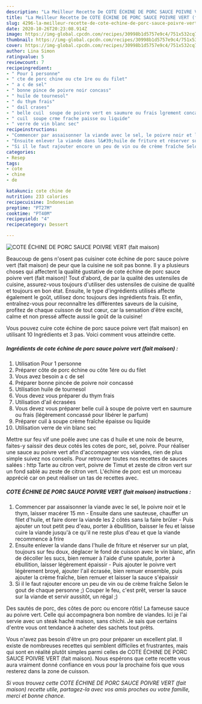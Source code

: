 ```yaml
---
description: "La Meilleur Recette De COTE ÉCHINE DE PORC SAUCE POIVRE VERT (fait maison)"
title: "La Meilleur Recette De COTE ÉCHINE DE PORC SAUCE POIVRE VERT (fait maison)"
slug: 4296-la-meilleur-recette-de-cote-echine-de-porc-sauce-poivre-vert-fait-maison
date: 2020-10-26T20:23:08.914Z
image: https://img-global.cpcdn.com/recipes/30998b1d5757e9c4/751x532cq70/cote-echine-de-porc-sauce-poivre-vert-fait-maison-photo-principale-de-la-recette.jpg
thumbnail: https://img-global.cpcdn.com/recipes/30998b1d5757e9c4/751x532cq70/cote-echine-de-porc-sauce-poivre-vert-fait-maison-photo-principale-de-la-recette.jpg
cover: https://img-global.cpcdn.com/recipes/30998b1d5757e9c4/751x532cq70/cote-echine-de-porc-sauce-poivre-vert-fait-maison-photo-principale-de-la-recette.jpg
author: Lina Simon
ratingvalue: 5
reviewcount: 7
recipeingredient:
- " Pour 1 personne"
- " cte de porc chine ou cte 1re ou du filet"
- " a c de sel"
- " bonne pince de poivre noir concass"
- " huile de tournesol"
- " du thym frais"
- " dail crases"
- " belle cuil  soupe de poivre vert en saumure ou frais lgrement concass pour librer le parfum"
- " cuil  soupe crme frache paisse ou liquide"
- " verre de vin blanc sec"
recipeinstructions:
- "Commencer par assaisonner la viande avec le sel, le poivre noir et le thym, laisser macérer 15 mn  Ensuite dans une sauteuse, chauffer un filet d&#39;huile, et faire dorer la viande les 2 côtés sans la faire brûler Puis ajouter un tout petit peu d&#39;eau, porter à ébullition, baisser le feu et laisse cuire la viande jusqu&#39;à ce qu&#39;il ne reste plus d&#39;eau et que la viande recommence à frire"
- "Ensuite enlever la viande dans l&#39;huile de friture et réserver sur un plat, toujours sur feu doux, déglacer le fond de cuisson avec le vin blanc, afin de décoller les sucs, bien remuer à l&#39;aide d&#39;une spatule, porter à ébullition, laisser légèrement épaissir Puis ajouter le poivre vert légèrement broyé, ajouter l&#39;ail écrasée, bien remuer ensemble, puis ajouter la crème fraîche, bien remuer et laisser la sauce s&#39;épaissir"
- "Si il le faut rajouter encore un peu de vin ou de crème fraîche Selon le gout de chaque personne ;) Couper le feu, c&#39;est prêt, verser la sauce sur la viande et servir aussitôt, un régal ;)"
categories:
- Resep
tags:
- cote
- chine
- de

katakunci: cote chine de 
nutrition: 233 calories
recipecuisine: Indonesian
preptime: "PT27M"
cooktime: "PT40M"
recipeyield: "4"
recipecategory: Dessert

---
```



![COTE ÉCHINE DE PORC SAUCE POIVRE VERT (fait maison)](https://img-global.cpcdn.com/recipes/30998b1d5757e9c4/751x532cq70/cote-echine-de-porc-sauce-poivre-vert-fait-maison-photo-principale-de-la-recette.jpg)

Beaucoup de gens n'osent pas cuisiner cote échine de porc sauce poivre vert (fait maison) de peur que la cuisine ne soit pas bonne. Il y a plusieurs choses qui affectent la qualité gustative de cote échine de porc sauce poivre vert (fait maison)! Tout d'abord, de par la qualité des ustensiles de cuisine, assurez-vous toujours d'utiliser des ustensiles de cuisine de qualité et toujours en bon état. Ensuite, le type d'ingrédients utilisés affecte également le goût, utilisez donc toujours des ingrédients frais. Et enfin, entraînez-vous pour reconnaître les différentes saveurs de la cuisine, profitez de chaque cuisson de tout cœur, car la sensation d'être excité, calme et non pressé affecte aussi le goût de la cuisine!

<!--inarticleads1-->

Vous pouvez cuire cote échine de porc sauce poivre vert (fait maison) en utilisant 10 Ingrédients et 3 pas. Voici comment vous atteindre cette.

##### Ingrédients de cote échine de porc sauce poivre vert (fait maison) :

1. Utilisation  Pour 1 personne
1. Préparer  côte de porc échine ou côte 1ére ou du filet
1. Vous avez besoin  a c de sel
1. Préparer  bonne pincée de poivre noir concassé
1. Utilisation  huile de tournesol
1. Vous devez vous préparer  du thym frais
1. Utilisation  d&#39;ail écrasées
1. Vous devez vous préparer  belle cuil à soupe de poivre vert en saumure ou frais (légèrement concassé pour libérer le parfum)
1. Préparer  cuil à soupe crème fraîche épaisse ou liquide
1. Utilisation  verre de vin blanc sec


Mettre sur feu vif une poêle avec une cas d huile et une noix de beurre, faites-y saissir des deux cotés les cotes de porc, sel, poivre. Pour réaliser une sauce au poivre vert afin d&#39;accompagner vos viandes, rien de plus simple suivez nos conseils. Pour retrouver toutes nos recettes de sauces salées : http Tarte au citron vert, poivre de Timut et zeste de citron vert sur un fond sablé au zeste de citron vert. L&#39;échine de porc est un morceau apprécié car on peut réaliser un tas de recettes avec. 

<!--inarticleads2-->

##### COTE ÉCHINE DE PORC SAUCE POIVRE VERT (fait maison) instructions :

1. Commencer par assaisonner la viande avec le sel, le poivre noir et le thym, laisser macérer 15 mn  - Ensuite dans une sauteuse, chauffer un filet d&#39;huile, et faire dorer la viande les 2 côtés sans la faire brûler - Puis ajouter un tout petit peu d&#39;eau, porter à ébullition, baisser le feu et laisse cuire la viande jusqu&#39;à ce qu&#39;il ne reste plus d&#39;eau et que la viande recommence à frire
1. Ensuite enlever la viande dans l&#39;huile de friture et réserver sur un plat, toujours sur feu doux, déglacer le fond de cuisson avec le vin blanc, afin de décoller les sucs, bien remuer à l&#39;aide d&#39;une spatule, porter à ébullition, laisser légèrement épaissir - Puis ajouter le poivre vert légèrement broyé, ajouter l&#39;ail écrasée, bien remuer ensemble, puis ajouter la crème fraîche, bien remuer et laisser la sauce s&#39;épaissir
1. Si il le faut rajouter encore un peu de vin ou de crème fraîche Selon le gout de chaque personne ;) Couper le feu, c&#39;est prêt, verser la sauce sur la viande et servir aussitôt, un régal ;)


Des sautés de porc, des côtes de porc ou encore rôtis! La fameuse sauce au poivre vert. Celle qui accompagnera bon nombre de viandes. Ici je l&#39;ai servie avec un steak haché maison, sans chichi. Je sais que certains d&#39;entre vous ont tendance à acheter des sachets tout prêts. 

<!--inarticleads1-->

<p>
Vous n'avez pas besoin d'être un pro pour préparer un excellent plat. Il existe de nombreuses recettes qui semblent difficiles et frustrantes, mais qui sont en réalité plutôt simples parmi celles de COTE ÉCHINE DE PORC SAUCE POIVRE VERT (fait maison). Nous espérons que cette recette vous aura vraiment donné confiance en vous pour la prochaine fois que vous resterez dans la zone de cuisson.
</p>

<p>
<i>Si vous trouvez cette COTE ÉCHINE DE PORC SAUCE POIVRE VERT (fait maison) recette utile, partagez-la avec vos amis proches ou votre famille, merci et bonne chance.</i>
</p>
